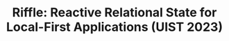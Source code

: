 ---
title: |
  Riffle: Reactive Relational State for Local-First Applications (UIST 2023)

publishDate: 2023 Oct
draft: false
link: https://dl.acm.org/doi/10.1145/3586183.3606801
authors:
  - name: Nicholas Schiefer
    link: https://nicholasschiefer.com/
  - name: Geoffrey Litt
    link: https://www.geoffreylitt.com/
  - name: Johannes Schickling
    link: https://www.schickling.dev/
  - name: Daniel Jackson
    link: http://people.csail.mit.edu/dnj/
description:
---